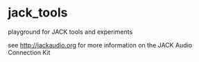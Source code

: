 jack_tools
==========

playground for JACK tools and experiments

see http://jackaudio.org for more information on the JACK Audio Connection Kit

